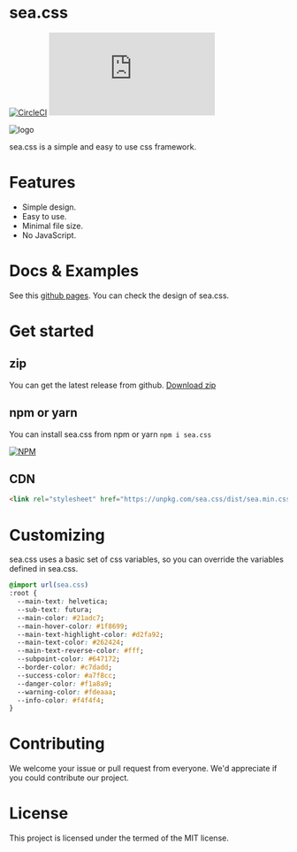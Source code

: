 # sea.css
[![CircleCI](https://circleci.com/gh/bmf-san/sea.css/tree/master.svg?style=svg)](https://circleci.com/gh/bmf-san/sea.css/tree/master)
[![GitHub license](https://img.shields.io/github/license/bmf-san/sea.css)](https://github.com/bmf-san/sea.css/blob/master/LICENSE)

![logo](https://user-images.githubusercontent.com/13291041/90637808-6c050a80-e267-11ea-8288-0dc25145d2fc.png)

sea.css is a simple and easy to use css framework.

# Features
- Simple design.
- Easy to use.
- Minimal file size.
- No JavaScript.

# Docs & Examples
See this [github pages](https://bmf-san.github.io/sea.css/).
You can check the design of sea.css.

# Get started
## zip
You can get the latest release from github.
<a id="raw-url" href="https://github.com/bmf-san/sea.css/archive/master.zip">Download zip</a>

## npm or yarn
You can install sea.css from npm or yarn
`npm i sea.css`

[![NPM](https://nodei.co/npm/sea.css.png)](https://nodei.co/npm/sea.css/)

## CDN
```html
<link rel="stylesheet" href="https://unpkg.com/sea.css/dist/sea.min.css">
```

# Customizing
sea.css uses a basic set of css variables, so you can override the variables defined in sea.css.

```css
@import url(sea.css)
:root {
  --main-text: helvetica;
  --sub-text: futura;
  --main-color: #21adc7;
  --main-hover-color: #1f8699;
  --main-text-highlight-color: #d2fa92;
  --main-text-color: #262424;
  --main-text-reverse-color: #fff;
  --subpoint-color: #647172;
  --border-color: #c7dadd;
  --success-color: #a7f8cc;
  --danger-color: #f1a8a9;
  --warning-color: #fdeaaa;
  --info-color: #f4f4f4;
}
```

# Contributing
We welcome your issue or pull request from everyone. We'd appreciate if you could contribute our project.

# License
This project is licensed under the termed of the MIT license.
